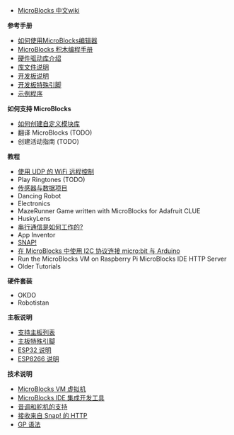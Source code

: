 <!-- docs/\_sidebar.md -->

<!-- - MicroBlocks 中文wiki -->
- [MicroBlocks 中文wiki](/)

**参考手册**
- [如何使用MicroBlocks编辑器](用户手册.md)
- [MicroBlocks 积木编程手册](MicroBlocks%20积木编程手册.md)
- [硬件驱动库介绍](硬件驱动库.md)
- [库文件说明](库文件夹.md)
- [开发板说明](主板说明.md)
- [开发板特殊引脚](主板特殊引脚.md)
- [示例程序](示例程序.md)

**如何支持 MicroBlocks**
- [如何创建自定义模块库](如何创建一个新的脚本库.md)
- 翻译 MicroBlocks (TODO)
- 创建活动指南 (TODO)
 
**教程**
- [使用 UDP 的 WiFi 远程控制](使用%20UDP%20的%20WiFi%20远程控制.md)
- Play Ringtones (TODO)
- [传感器与数据项目](传感器与数据项目.md)
- Dancing Robot
- Electronics
- MazeRunner Game written with MicroBlocks for Adafruit CLUE
- HuskyLens
- [串行通信是如何工作的?](串行通信是如何工作的.md)
- App Inventor
- [SNAP!](SNAP!.md)
- [在 MicroBlocks 中使用 I2C 协议连接 micro:bit 与 Arduino](在%20MicroBlocks%20中使用%20I2C%20协议连接%20micro%3Abit%20与%20Arduino.md)
- Run the MicroBlocks VM on Raspberry Pi
MicroBlocks IDE HTTP Server
- Older Tutorials

**硬件套装**
- OKDO
- Robotistan

**主板说明**
- [支持主板列表](支持主板列表.md)
- [主板特殊引脚](主板特殊引脚.md)
- [ESP32 说明](ESP32%20说明.md)
- [ESP8266 说明](ESP8266%20说明.md)

**技术说明**
- [MicroBlocks VM 虚拟机](MicroBlocks%20VM%20虚拟机.md)
- [MicroBlocks IDE 集成开发工具](MicroBlocks%20IDE%20集成开发工具.md)
- [音调和舵机的支持](音调和舵机的支持.md)
- [接收来自 Snap! 的 HTTP](接收来自%20Snap!%20的%20HTTP.md)
- [GP 语法](GP%20语法.md)